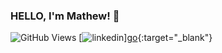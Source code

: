 ### HELLO, I'm Mathew! 👋

![GitHub Views](https://komarev.com/ghpvc/?username=deathlysamurai&color=ff69b4&style=plastic)
[![linkedin](https://img.shields.io/badge/Linkedin-Resume-ff69b4?style=plastic&logo=linkedin)][go](https://www.linkedin.com/in/mathew-humphrey){:target="_blank"}

<!--
**deathlysamurai/deathlysamurai** is a ✨ _special_ ✨ repository because its `README.md` (this file) appears on your GitHub profile.

Here are some ideas to get you started:

- 🔭 I’m currently working on ...
- 🌱 I’m currently learning ...
- 👯 I’m looking to collaborate on ...
- 🤔 I’m looking for help with ...
- 💬 Ask me about ...
- 📫 How to reach me: ...
- 😄 Pronouns: ...
- ⚡ Fun fact: ...
-->
